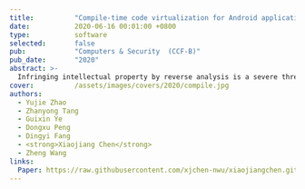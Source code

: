 ```yaml
---
title:          "Compile-time code virtualization for Android applications"
date:           2020-06-16 00:01:00 +0800
type:           software
selected:       false
pub:            "Computers & Security  (CCF-B)"
pub_date:       "2020"
abstract: >-
  Infringing intellectual property by reverse analysis is a severe threat to Android applications. By replacing the program instructions with virtual instructions that an adversary is unfamiliar with, code obfuscation based on virtualization is a promising way of protecting Android applications against reverse engineering. However, the current code virtualization approaches for Android only target at the DEX bytecode level. The DEX file with the open file format and more semantic information makes the decode-dispatch pattern easier to expose, which has been identified as a severe vulnerability of security and can be exploited by various attacks. Further, decode-dispatch interpretation frequently uses indirect branches in this structure to introduce extra overhead. This paper presents a novel approach to transfer code virtualization from DEX level to native level, which possesses strong security strength and good stealth, with only modest cost. Our approach contains two components: pre-compilation and compile-time virtualization. Pre-compilation is designed for performance improvement by identifying and decompiling the critical functions which consume a significant fraction of execution time. Compile-time virtualization builds upon the widely used LLVM compiler framework. It automatically translates the DEX bytecode into the common LLVM intermediate representations where a unified code virtualization pass can be applied for DEX code. We have implemented a working prototype Dex2VM of our technique and applied it to eight representative Android applications. Our experimental results show that the proposed approach can effectively protect the target code against a state-of-the-art code reverse engineering tool that is specifically designed for code virtualization, and it achieves good stealth with only modest cost. 
cover:          /assets/images/covers/2020/compile.jpg
authors:
  - Yujie Zhao
  - Zhanyong Tang
  - Guixin Ye
  - Dongxu Peng
  - Dingyi Fang
  - <strong>Xiaojiang Chen</strong>
  - Zheng Wang
links:
  Paper: https://raw.githubusercontent.com/xjchen-nwu/xiaojiangchen.github.io/main/paper/2020/Compile-time.pdf
---
```

